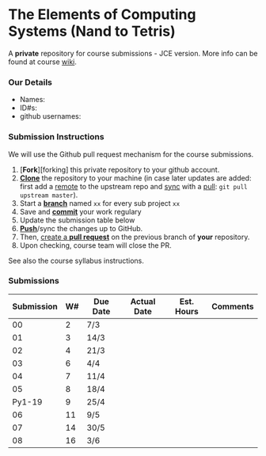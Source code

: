 # The Elements of Computing Systems (Nand to Tetris)
A **private** repository for course submissions - JCE version.
More info can be found at course [wiki](https://github.com/jce-il/nand2tetris-jce/wiki).

### Our Details
- Names:      
- ID#s:
- github usernames: 

### Submission Instructions
We will use the Github pull request mechanism for the course submissions.

1. [**Fork**][forking] this private repository to your github account.
1. [**Clone**][ref-clone] the repository to your machine (in case later updates are added: first add a [remote][config-remote] to the upstream repo and [sync][sync-remote] with a [pull][ref-pull]:  ```git pull upstream master```).
1. Start a [**branch**][branch] named `xx` for every sub project `xx`
1. Save and [**commit**][ref-commit] your work regulary
1. Update the submission table below
1. [**Push**][ref-push]/sync the changes up to GitHub.
1. Then, [create a **pull request**][working-with-prs] on the previous branch of **your** repository. 
1. Upon checking, course team will close the PR.

See also the course syllabus instructions.

<!--
(Run the notebooks online by clicking this button: [![Binder](https://mybinder.org/badge.svg)](https://mybinder.org/v2/gh/jce-il/nand2tetris-jce/master) )
-->

### Submissions

| Submission | W#|Due Date| Actual Date | Est. Hours | Comments|
|------------|---|--------|-------------|------------|---------|
| 00         | 2 | 7/3    |             |            |         |
| 01         | 3 | 14/3   |             |            |         |
| 02         | 4 | 21/3   |             |            |         |
| 03         | 6 | 4/4    |             |            |         |
| 04         | 7 | 11/4   |             |            |         |
| 05         | 8 | 18/4   |             |            |         |
| Py1-19     | 9 | 25/4   |             |            |         |
| 06         |11 | 9/5    |             |            |         |
| 07         |14 | 30/5   |             |            |         |
| 08         |16 | 3/6    |             |            |         |

<!-- Links -->
[branch]: https://docs.github.com/en/free-pro-team@latest/articles/about-branches
[ref-clone]: http://gitref.org/creating/#clone
[ref-commit]: http://gitref.org/basic/#commit
[ref-push]: http://gitref.org/remotes/#push
[ref-pull]: http://gitref.org/remotes/#pull
[pull-request]: https://help.github.com/articles/creating-a-pull-request
[config-remote]: https://help.github.com/articles/configuring-a-remote-for-a-fork/
[sync-remote]: https://help.github.com/articles/syncing-a-fork/
[working-with-prs]: https://docs.github.com/en/free-pro-team@latest/github/collaborating-with-issues-and-pull-requests/proposing-changes-to-your-work-with-pull-requests